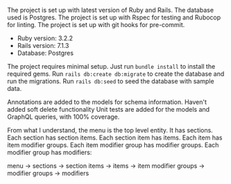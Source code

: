 The project is set up with latest version of Ruby and Rails. The database used is Postgres. The project is set up with Rspec for testing and Rubocop for linting. The project is set up with git hooks for pre-commit.

- Ruby version: 3.2.2
- Rails version: 7.1.3
- Database: Postgres

The project requires minimal setup. Just run `bundle install` to install the required gems. Run `rails db:create db:migrate` to create the database and run the migrations. Run `rails db:seed` to seed the database with sample data.

Annotations are added to the models for schema information.
Haven't added soft delete functionality
Unit tests are added for the models and GraphQL queries, with 100% coverage.

From what I understand, the menu is the top level entity. It has sections. Each section has section items. Each section item has items. Each item has item modifier groups. Each item modifier group has modifier groups. Each modifier group has modifiers:

menu -> sections -> section items -> items -> item modifier groups -> modifier groups -> modifiers
